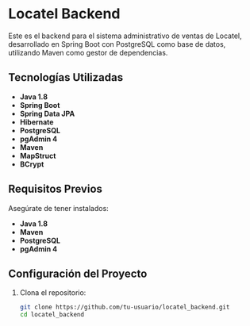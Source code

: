 # Locatel Backend

Este es el backend para el sistema administrativo de ventas de Locatel, desarrollado en Spring Boot con PostgreSQL como base de datos, utilizando Maven como gestor de dependencias.

## Tecnologías Utilizadas

- **Java 1.8**
- **Spring Boot**
- **Spring Data JPA**
- **Hibernate**
- **PostgreSQL**
- **pgAdmin 4**
- **Maven**
- **MapStruct**
- **BCrypt**

## Requisitos Previos

Asegúrate de tener instalados:

- **Java 1.8**
- **Maven**
- **PostgreSQL**
- **pgAdmin 4**

## Configuración del Proyecto

1. Clona el repositorio:

   ```bash
   git clone https://github.com/tu-usuario/locatel_backend.git
   cd locatel_backend
